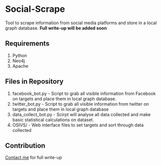 # Social-Scrape
 Tool to scrape information from social media platforms and store in a local graph database.
**Full write-up will be added soon**

## Requirements
 1. Python
 2. Neo4j
 3. Apache
 
## Files in Repository
 1. facebook_bot.py - Script to grab all visible information from Facebook on targets and place them in local graph database.
 2. twitter_bot.py - Script to grab all visible information from twitter on targets and place them in local graph database
 3. data_collect_bot.py - Scirpt will analyse all data collected and make basic statistical calculations on dataset.
 4. OSIVS/ - Web interface files to set targets and sort through data collected  

## Contribution
 [Contact me](dnc295@nyu.edu) for full write-up
